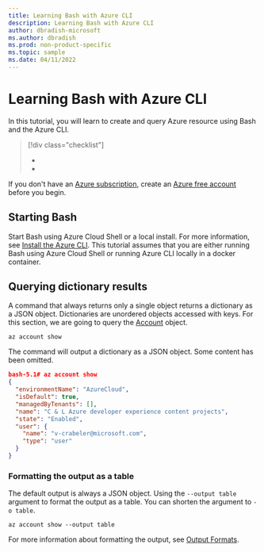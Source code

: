 ```yaml
--- 
title: Learning Bash with Azure CLI
description: Learning Bash with Azure CLI
author: dbradish-microsoft
ms.author: dbradish
ms.prod: non-product-specific
ms.topic: sample
ms.date: 04/11/2022
---
```

# Learning Bash with Azure CLI

In this tutorial, you will learn to create and query Azure resource using Bash and the Azure CLI.

> [!div class="checklist"]
>
> - 
> - 

If you don't have an [Azure subscription](../articles/guides/developer/azure-developer-guide.md#understanding-accounts-subscriptions-and-billing), create an [Azure free account](https://azure.microsoft.com/free/?ref=microsoft.com&utm_source=microsoft.com&utm_medium=docs&utm_campaign=visualstudio) before you begin.

## Starting Bash

Start Bash using Azure Cloud Shell or a local install. For more information, see [Install the Azure CLI](/cli/azure/install-azure-cli). This tutorial assumes that you are either running Bash using Azure Cloud Shell or running Azure CLI locally in a docker container.

## Querying dictionary results

A command that always returns only a single object returns a dictionary as a JSON object. Dictionaries are unordered objects accessed with keys. For this section, we are going to query the [Account](/cli/azure/account) object.

```azurecli-interactive
az account show
```

The command will output a dictionary as a JSON object. Some content has been omitted.

```JSON
bash-5.1# az account show
{
  "environmentName": "AzureCloud",
  "isDefault": true,
  "managedByTenants": [],
  "name": "C & L Azure developer experience content projects",
  "state": "Enabled",
  "user": {
    "name": "v-crabeler@microsoft.com",
    "type": "user"
  }
}

```

### Formatting the output as a table

The default output is always a JSON object. Using the `--output table` argument to format the output as a table. You can shorten the argument to `-o table`.

```azurecli
az account show --output table
```

For more information about formatting the output, see [Output Formats](format-output-azure-cli).
